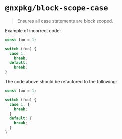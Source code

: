 # `@nxpkg/block-scope-case`

> Ensures all case statements are block scoped.

Example of incorrect code:

```ts
const foo = 1;

switch (foo) {
  case 1:
    break;
  default:
    break;
}
```

The code above should be refactored to the following:

```ts
const foo = 1;

switch (foo) {
  case 1: {
    break;
  }
  default: {
    break;
  }
}
```
